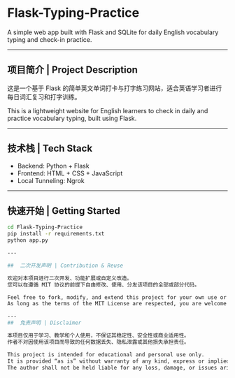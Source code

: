 # Flask-Typing-Practice

A simple web app built with Flask and SQLite for daily English vocabulary typing and check-in practice.

---

##  项目简介 | Project Description

这是一个基于 Flask 的简单英文单词打卡与打字练习网站，适合英语学习者进行每日词汇复习和打字训练。

This is a lightweight website for English learners to check in daily and practice vocabulary typing, built using Flask.

---

##  技术栈 | Tech Stack

- Backend: Python + Flask
- Frontend: HTML + CSS + JavaScript
- Local Tunneling: Ngrok

---

##  快速开始 | Getting Started

```bash
cd Flask-Typing-Practice
pip install -r requirements.txt
python app.py

---

##  二次开发声明 | Contribution & Reuse

欢迎对本项目进行二次开发、功能扩展或自定义改造。
您可以在遵循 MIT 协议的前提下自由修改、使用、分发该项目的全部或部分代码。

Feel free to fork, modify, and extend this project for your own use or for future development.
As long as the terms of the MIT License are respected, you are welcome to reuse the code in full or in part for personal, educational, or commercial purposes.

---
##  免责声明 | Disclaimer

本项目仅用于学习、教学和个人使用，不保证其稳定性、安全性或商业适用性。
作者不对因使用该项目而导致的任何数据丢失、隐私泄露或其他损失承担责任。

This project is intended for educational and personal use only.
It is provided “as is” without warranty of any kind, express or implied, including but not limited to the warranties of merchantability or fitness for a particular purpose.
The author shall not be held liable for any loss, damage, or issues arising from the use of this project.
